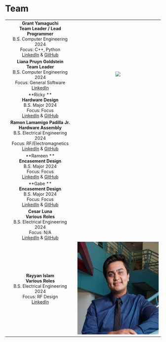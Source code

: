 # Team

| | |
|:---------------------------------------------------------:|:---------------------------------------------------:|
|**Grant Yamaguchi** <br/> **Team Leader / Lead Programmer** <br/> B.S. Computer Engineering 2024 <br/> Focus: C++, Python <br/> [LinkedIn](www.linkedin.com/in/grant-j-m-yamaguchi) & [GitHub](https://github.com/MiyuYamasaki-Davis) |  | 
|**Liana Pruyn Goldstein** <br/> **Team Leader** <br/> B.S. Computer Engineering 2024 <br/> Focus: General Software <br/> [LinkedIn](https://www.linkedin.com/in/liana-pruyn-goldstein-94a753207/) | <img src="/pictures/Team/liana.jpg?raw = true" height="300"> |
|**Ricky ** <br/> **Hardware Design** <br/> B.S. Major 2024 <br/> Focus: Focus <br/> [LinkedIn](www.linkedin.com/in/) & [GitHub](https://github.com/) |  |
|**Ramon Lamamigo Padilla Jr.** <br/> **Hardware Assembly** <br/> B.S. Electrical Engineering 2024 <br/> Focus: RF/Electromagnetics <br/> [LinkedIn](https://www.linkedin.com/in/rj-padilla-9519b3199/) & [GitHub](https://github.com/) |  |
|**Rameen ** <br/> **Encasement Design** <br/> B.S. Major 2024 <br/> Focus: Focus <br/> [LinkedIn](www.linkedin.com/in/) & [GitHub](https://github.com/) |  |
|**Gabe ** <br/> **Encasement Design** <br/> B.S. Major 2024 <br/> Focus: Focus <br/> [LinkedIn](www.linkedin.com/in/) & [GitHub](https://github.com/) |  |
|**Cesar Luna** <br/> **Various Roles** <br/> B.S. Electrical Engineering 2024 <br/> Focus: N/A <br/> [LinkedIn](https://www.linkedin.com/in/cesar-luna-321a45222) & [GitHub](https://github.com/Cesar-A-Luna) |  |
|**Rayyan Islam** <br/> **Various Roles** <br/> B.S. Electrical Engineering 2024 <br/> Focus: RF Design <br/> [LinkedIn](https://www.linkedin.com/in/rayyislam/) | <img src="/pictures/Team/rayyan.jpeg?raw = true" height="300"> |
